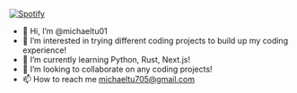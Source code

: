[![Spotify](https://novatorem-michaeltu01.vercel.app/api/spotify?background_color=0d1117&border_color=ffffff)](https://open.spotify.com/user/mikey522)

- 👋 Hi, I’m @michaeltu01
- 👀 I’m interested in trying different coding projects to build up my coding experience!
- 🌱 I’m currently learning Python, Rust, Next.js!
- 💞️ I’m looking to collaborate on any coding projects!
- 📫 How to reach me michaeltu705@gmail.com

<!---
michaeltu01/michaeltu01 is a ✨ special ✨ repository because its `README.md` (this file) appears on your GitHub profile.
You can click the Preview link to take a look at your changes.
--->

